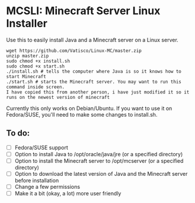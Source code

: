 MCSLI: Minecraft Server Linux Installer
============

Use this to easily install Java and a Minecraft server on a Linux server.

```shell
wget https://github.com/Vatisco/Linux-MC/master.zip
unzip master.zip
sudo chmod +x install.sh
sudo chmod +x start.sh
./install.sh # tells the computer where Java is so it knows how to start Minecraft
./start.sh # starts the Minecraft server. You may want to run this command inside screen.
I have copied this from another person, i have just modified it so it runs on the newest version of minecraft
```

Currently this only works on Debian/Ubuntu. If you want to use it on Fedora/SUSE, you'll need to make some changes to install.sh.

To do:
--------------
- [ ] Fedora/SUSE support
- [ ] Option to install Java to /opt/oracle/java/jre (or a specified directory)
- [ ] Option to install the Minecraft server to /opt/mcserver (or a specified directory)
- [ ] Option to download the latest version of Java and the Minecraft server before installation
- [ ] Change a few permissions
- [ ] Make it a bit (okay, a lot) more user friendly
